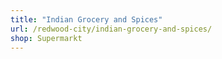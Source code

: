 ```yaml
---
title: "Indian Grocery and Spices"
url: /redwood-city/indian-grocery-and-spices/
shop: Supermarkt
---
```

